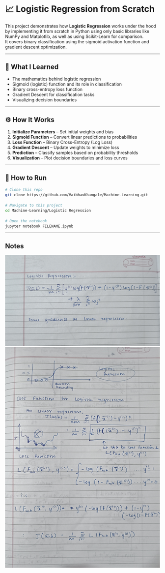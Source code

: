 # 📈 Logistic Regression from Scratch

This project demonstrates how **Logistic Regression** works under the hood by implementing it from scratch in Python using only basic libraries like NumPy and Matplotlib, as well as using Scikit-Learn for comparison.  
It covers binary classification using the sigmoid activation function and gradient descent optimization.

---

## 🧠 What I Learned

- The mathematics behind logistic regression  
- Sigmoid (logistic) function and its role in classification  
- Binary cross-entropy loss function  
- Gradient Descent for classification tasks  
- Visualizing decision boundaries  

---

## ⚙️ How It Works

1. **Initialize Parameters** – Set initial weights and bias  
2. **Sigmoid Function** – Convert linear predictions to probabilities  
3. **Loss Function** – Binary Cross-Entropy (Log Loss)  
4. **Gradient Descent** – Update weights to minimize loss  
5. **Prediction** – Classify samples based on probability thresholds  
6. **Visualization** – Plot decision boundaries and loss curves  

---

## 📌 How to Run

```bash
# Clone this repo
git clone https://github.com/VaibhavKhangale/Machine-Learning.git

# Navigate to this project
cd Machine-Learning/Logistic Regression

# Open the notebook
jupyter notebook FILENAME.ipynb
```

---

## Notes

![intro](../media/IMG_20250810_000725.jpg)
![more](../media/IMG_20250810_000635.jpg)
